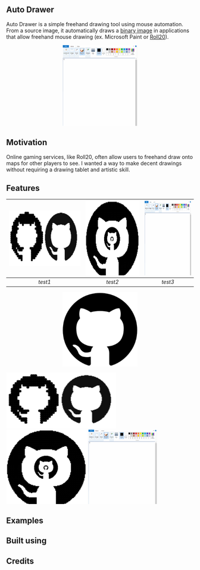 ## Auto Drawer
Auto Drawer is a simple freehand drawing tool using mouse automation.
From a source image, it automatically draws a [binary image](https://en.wikipedia.org/wiki/Binary_image)
in applications that allow freehand mouse drawing (ex. Microsoft Paint or [Roll20](https://roll20.net/)).

<p align="center">
  <img src="/assets/examples/Github.gif" width="200"></img>
</p>


## Motivation
Online gaming services, like Roll20, often allow users to freehand draw onto maps 
for other players to see. I wanted a way to make decent drawings without requiring
a drawing tablet and artistic skill. 

## Features

<p align="center">
</p>

| <kbd><img src="/assets/examples/Resolution.png" height="150"></img></kbd> | <kbd><img src="/assets/examples/Scales.png" height="200"></img></kbd> | <kbd><img src="/assets/examples/Github.gif" height="200"></img></kbd> |
|:---:|:---:|:---:|
| *test1*  | *test2*  | *test3* |


 <p align="center">
  <kbd><img src="/assets/source/github.png" width="200"></img></kbd>
 </p>


<p float="center">
  <kbd><img src="/assets/examples/Resolution.png" height="150"></img></kbd>
  <kbd><img src="/assets/examples/Scales.png" height="200"></img></kbd>
  <kbd><img src="/assets/examples/Github.gif" height="200"></img></kbd>
</p>

## Examples


## Built using


## Credits
